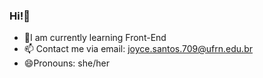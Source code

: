 ### Hi!👋


- 🌱I am currently learning Front-End
- 📫 Contact me via email: joyce.santos.709@ufrn.edu.br
- 😄Pronouns: she/her





##
